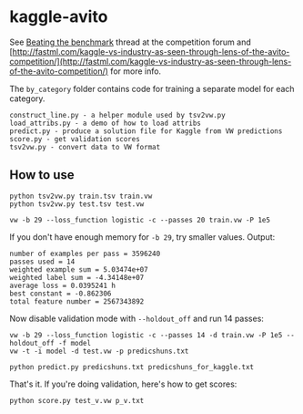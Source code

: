 kaggle-avito
============

See [Beating the benchmark](http://www.kaggle.com/c/avito-prohibited-content/forums/t/10120/beating-the-benchmark) thread at the competition forum and [http://fastml.com/kaggle-vs-industry-as-seen-through-lens-of-the-avito-competition/](http://fastml.com/kaggle-vs-industry-as-seen-through-lens-of-the-avito-competition/) for more info.

The `by_category` folder contains code for training a separate model for each category.

	construct_line.py - a helper module used by tsv2vw.py
	load_attribs.py - a demo of how to load attribs
	predict.py - produce a solution file for Kaggle from VW predictions
	score.py - get validation scores
	tsv2vw.py - convert data to VW format
	
How to use
----------

	python tsv2vw.py train.tsv train.vw
	python tsv2vw.py test.tsv test.vw
	
	vw -b 29 --loss_function logistic -c --passes 20 train.vw -P 1e5
	
If you don't have enough memory for `-b 29`, try smaller values. Output:

	number of examples per pass = 3596240
	passes used = 14
	weighted example sum = 5.03474e+07
	weighted label sum = -4.34148e+07
	average loss = 0.0395241 h
	best constant = -0.862306
	total feature number = 2567343892

Now disable validation mode with `--holdout_off` and run 14 passes:

	vw -b 29 --loss_function logistic -c --passes 14 -d train.vw -P 1e5 --holdout_off -f model
	vw -t -i model -d test.vw -p predicshuns.txt
	
	python predict.py predicshuns.txt predicshuns_for_kaggle.txt
	
That's it. If you're doing validation, here's how to get scores:

	python score.py test_v.vw p_v.txt
	